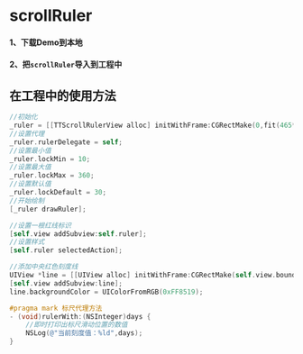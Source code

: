 # scrollRuler

#### 1、下载Demo到本地 
#### 2、把`scrollRuler`导入到工程中
## 在工程中的使用方法

```objective-c
//初始化
_ruler = [[TTScrollRulerView alloc] initWithFrame:CGRectMake(0,fit(465*2+22-90), ScreenW, fit(60+90))];
//设置代理
_ruler.rulerDelegate = self;
//设置最小值
_ruler.lockMin = 10;
//设置最大值
_ruler.lockMax = 360;
//设置默认值
_ruler.lockDefault = 30;
//开始绘制
[_ruler drawRuler];
```
```objective-c
//设置一根红线标识
[self.view addSubview:self.ruler];
//设置样式
[self.ruler selectedAction];

//添加中央红色刻度线
UIView *line = [[UIView alloc] initWithFrame:CGRectMake(self.view.bounds.size.width/2-0.5,fit(465*2+12) , 0.5, fit(70))];
[self.view addSubview:line];
line.backgroundColor = UIColorFromRGB(0xFF8519);
```
```objective-c
#pragma mark 标尺代理方法
- (void)rulerWith:(NSInteger)days {
    //即时打印出标尺滑动位置的数值
    NSLog(@"当前刻度值：%ld",days);
}
```

